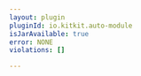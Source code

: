 ```yaml
---
layout: plugin
pluginId: io.kitkit.auto-module
isJarAvailable: true
error: NONE
violations: []

---
```


